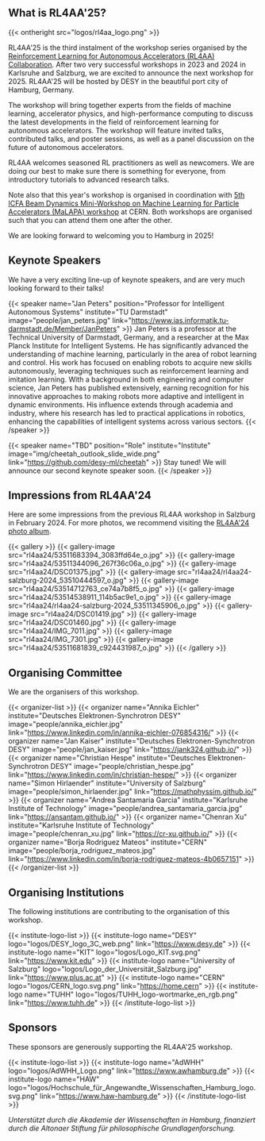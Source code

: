 ## What is RL4AA'25?

{{< ontheright src="logos/rl4aa_logo.png" >}}

RL4AA'25 is the third instalment of the workshop series organised by the [Reinforcement Learning for Autonomous Accelerators (RL4AA) Collaboration](https://rl4aa.github.io/). After two very successful workshops in 2023 and 2024 in Karlsruhe and Salzburg, we are excited to announce the next workshop for 2025. RL4AA'25 will be hosted by DESY in the beautiful port city of Hamburg, Germany.

The workshop will bring together experts from the fields of machine learning, accelerator physics, and high-performance computing to discuss the latest developments in the field of reinforcement learning for autonomous accelerators. The workshop will feature invited talks, contributed talks, and poster sessions, as well as a panel discussion on the future of autonomous accelerators.

RL4AA welcomes seasoned RL practitioners as well as newcomers. We are doing our best to make sure there is something for everyone, from introductory tutorials to advanced research talks.

Note also that this year's workshop is organised in coordination with [5th ICFA Beam Dynamics Mini-Workshop on Machine Learning for Particle Accelerators (MaLAPA) workshop](https://indico.cern.ch/event/1382428/) at CERN. Both workshops are organised such that you can attend them one after the other.

We are looking forward to welcoming you to Hamburg in 2025!

## Keynote Speakers

We have a very exciting line-up of keynote speakers, and are very much looking forward to their talks!

{{< speaker name="Jan Peters" position="Professor for Intelligent Autonomous Systems" institute="TU Darmstadt" image="people/jan_peters.jpg" link="https://www.ias.informatik.tu-darmstadt.de/Member/JanPeters" >}}
Jan Peters is a professor at the Technical University of Darmstadt, Germany, and a researcher at the Max Planck Institute for Intelligent Systems. He has significantly advanced the understanding of machine learning, particularly in the area of robot learning and control. His work has focused on enabling robots to acquire new skills autonomously, leveraging techniques such as reinforcement learning and imitation learning. With a background in both engineering and computer science, Jan Peters has published extensively, earning recognition for his innovative approaches to making robots more adaptive and intelligent in dynamic environments. His influence extends through academia and industry, where his research has led to practical applications in robotics, enhancing the capabilities of intelligent systems across various sectors.
{{< /speaker >}}

{{< speaker name="TBD" position="Role" institute="Institute" image="img/cheetah_outlook_slide_wide.png" link="https://github.com/desy-ml/cheetah" >}}
Stay tuned! We will announce our second keynote speaker soon.
{{< /speaker >}}

## Impressions from RL4AA'24

Here are some impressions from the previous RL4AA workshop in Salzburg in February 2024. For more photos, we recommend visiting the [RL4AA'24 photo album](https://flic.kr/s/aHBqjBd84t).

{{< gallery >}}
{{< gallery-image src="rl4aa24/53511683394_3083ffd64e_o.jpg" >}}
{{< gallery-image src="rl4aa24/53511344096_267f36c06a_o.jpg" >}}
{{< gallery-image src="rl4aa24/DSC01375.jpg" >}}
{{< gallery-image src="rl4aa24/rl4aa24-salzburg-2024_53510444597_o.jpg" >}}
{{< gallery-image src="rl4aa24/53514712763_ce74a7b8f5_o.jpg" >}}
{{< gallery-image src="rl4aa24/53514538911_114b5ac9e1_o.jpg" >}}
{{< gallery-image src="rl4aa24/rl4aa24-salzburg-2024_53511345906_o.jpg" >}}
{{< gallery-image src="rl4aa24/DSC01419.jpg" >}}
{{< gallery-image src="rl4aa24/DSC01460.jpg" >}}
{{< gallery-image src="rl4aa24/IMG_7011.jpg" >}}
{{< gallery-image src="rl4aa24/IMG_7301.jpg" >}}
{{< gallery-image src="rl4aa24/53511681839_c924431987_o.jpg" >}}
{{< /gallery >}}

## Organising Committee

We are the organisers of this workshop.

{{< organizer-list >}}
{{< organizer name="Annika Eichler" institute="Deutsches Elektronen-Synchrotron DESY" image="people/annika_eichler.jpg" link="https://www.linkedin.com/in/annika-eichler-076854316/" >}}
{{< organizer name="Jan Kaiser" institute="Deutsches Elektronen-Synchrotron DESY" image="people/jan_kaiser.jpg" link="https://jank324.github.io/" >}}
{{< organizer name="Christian Hespe" institute="Deutsches Elektronen-Synchrotron DESY" image="people/christian_hespe.jpg" link="https://www.linkedin.com/in/christian-hespe/" >}}
{{< organizer name="Simon Hirlaender" institute="University of Salzburg" image="people/simon_hirlaender.jpg" link="https://mathphyssim.github.io/" >}}
{{< organizer name="Andrea Santamaria Garcia" institute="Karlsruhe Institute of Technology" image="people/andrea_santamaria_garcia.jpg" link="https://ansantam.github.io/" >}}
{{< organizer name="Chenran Xu" institute="Karlsruhe Institute of Technology" image="people/chenran_xu.jpg" link="https://cr-xu.github.io/" >}}
{{< organizer name="Borja Rodriguez Mateos" institute="CERN" image="people/borja_rodriguez_mateos.jpg" link="https://www.linkedin.com/in/borja-rodriguez-mateos-4b0657151" >}}
{{< /organizer-list >}}

## Organising Institutions

The following institutions are contributing to the organisation of this workshop.

{{< institute-logo-list >}}
{{< institute-logo name="DESY" logo="logos/DESY_logo_3C_web.png" link="https://www.desy.de" >}}
{{< institute-logo name="KIT" logo="logos/Logo_KIT.svg.png" link="https://www.kit.edu" >}}
{{< institute-logo name="University of Salzburg" logo="logos/Logo_der_Universität_Salzburg.jpg" link="https://www.plus.ac.at" >}}
{{< institute-logo name="CERN" logo="logos/CERN_logo.svg.png" link="https://home.cern" >}}
{{< institute-logo name="TUHH" logo="logos/TUHH_logo-wortmarke_en_rgb.png" link="https://www.tuhh.de" >}}
{{< /institute-logo-list >}}

## Sponsors

These sponsors are generously supporting the RL4AA'25 workshop.

{{< institute-logo-list >}}
{{< institute-logo name="AdWHH" logo="logos/AdWHH_Logo.png" link="https://www.awhamburg.de" >}}
{{< institute-logo name="HAW" logo="logos/Hochschule_für_Angewandte_Wissenschaften_Hamburg_logo.svg.png" link="https://www.haw-hamburg.de" >}}
{{< /institute-logo-list >}}

_Unterstützt durch die Akademie der Wissenschaften in Hamburg, finanziert durch die Altonaer Stiftung für philosophische Grundlagenforschung._
